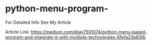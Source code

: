 # python-menu-program-

For Detailed Info See My Article 

Article Link: https://medium.com/@ay7501074/python-menu-based-program-and-integrate-it-with-multiple-technologies-6fefa23e83fb
